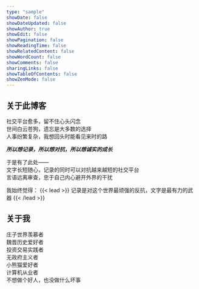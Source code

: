 ```yaml
---
type: "sample"
showDate: false
showDateUpdated: false
showAuthor: true
showEdit: false
showPagination: false
showReadingTime: false
showRelatedContent: false
showWordCount: false
showComments: false
sharingLinks: false
showTableOfContents: false
showZenMode: false
---
```


## 关于此博客  
社交平台愈多，留不住心头闪念  
世间白云苍狗，遗忘是大多数的选择  
人事纷繁复杂，我想回头时能看见来时的路  

***所以想记录，所以想对抗，所以想诚实的成长***  

于是有了此处——  
文字长短随心，记录的同时可以对抗越来越短的社交平台  
言语远离审查，忠于自己内心避开外界的干扰  


我始终觉得：
{{< lead >}}
记录是对这个世界最顽强的反抗，文字是最有力的武器
{{< /lead >}}

## 关于我
庄子世界羡慕者  
魏晋历史爱好者  
投资交易实践者  
无政府主义者  
小熊猫爱好者  
计算机从业者  
不想做个好人，也没做什么坏事  